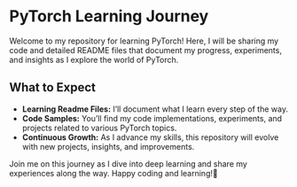 # PyTorch Learning Journey

Welcome to my repository for learning PyTorch! Here, I will be sharing my code and detailed README files that document my progress, experiments, and insights as I explore the world of PyTorch.

## What to Expect

- **Learning Readme Files:** I’ll document what I learn every step of the way.
- **Code Samples:** You’ll find my code implementations, experiments, and projects related to various PyTorch topics.
- **Continuous Growth:** As I advance my skills, this repository will evolve with new projects, insights, and improvements.

Join me on this journey as I dive into deep learning and share my experiences along the way. Happy coding and learning!🚀
